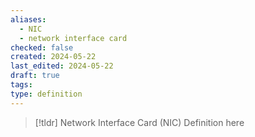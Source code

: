 ```yaml
---
aliases:
  - NIC
  - network interface card
checked: false
created: 2024-05-22
last_edited: 2024-05-22
draft: true
tags: 
type: definition
---
```

>[!tldr] Network Interface Card (NIC)
>Definition here


